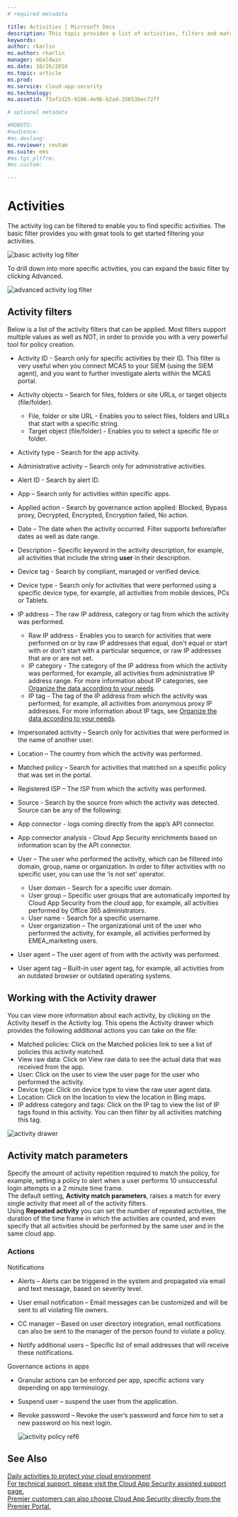 ```yaml
---
# required metadata

title: Activities | Microsoft Docs
description: This topic provides a list of activities, filters and match parameters that can be applied to activity policies.
keywords:
author: rkarlin
ms.author: rkarlin
manager: mbaldwin
ms.date: 10/26/2016
ms.topic: article
ms.prod:
ms.service: cloud-app-security
ms.technology:
ms.assetid: f3af2d25-9286-4e9b-b2ad-35653bec72ff

# optional metadata

#ROBOTS:
#audience:
#ms.devlang:
ms.reviewer: reutam
ms.suite: ems
#ms.tgt_pltfrm:
#ms.custom:

---
```

# Activities
The activity log can be filtered to enable you to find specific activities. 
The basic filter provides you with great tools to get started filtering your activities.

 ![basic activity log filter](media/activity-log-filter-basic.png)

To drill down into more specific activities, you can expand the basic filter by clicking Advanced.

 ![advanced activity log filter](media/activity-log-filter-advanced.png)

## Activity filters
Below is a list of the activity filters that can be applied. Most filters support multiple values as well as NOT, in order to provide you with a very powerful tool for policy creation.  
  
-   Activity ID - Search only for specific activities by their ID. This filter is very useful when you connect MCAS to your SIEM (using the SIEM agent), and you want to further investigate alerts within the MCAS portal.  
  
-   Activity objects – Search for files, folders or site URLs, or target objects (file/folder).
    - File, folder or site URL - Enables you to select files, folders and URLs that start with a specific string.
    - Target object (file/folder) - Enables you to select a specific file or folder. 
    
-   Activity type - Search for the app activity.

-   Administrative activity – Search only for administrative activities.  
  
-   Alert ID - Search by alert ID.

-   App – Search only for activities within specific apps.  
  
-   Applied action - Search by governance action applied: Blocked, Bypass proxy, Decrypted, Encrypted, Encryption failed, No action.

-   Date – The date when the activity occurred. Filter supports before/after dates as well as date range.  
  
-   Description – Specific keyword in the activity description, for example, all activities that include the string **user** in their description.  
  
-   Device tag - Search by compliant, managed or verified device.

-   Device type - Search only for activities that were performed using a specific device type, for example, all activities from mobile devices, PCs or Tablets.  
  
-   IP address – The raw IP address, category or tag from which the activity was performed.  
    - Raw IP address - Enables you to search for activities that were performed on or by raw IP addresses that equal, don't equal or start with or don't start with a particular sequence, or raw IP addresses that are or are not set. 
    - IP category - The category of the IP address from which the activity was performed, for example, all activities from administrative IP address range. For more information about IP categories, see [Organize the data according to your needs](general-setup.md#IPtagsandRanges).  
    - IP tag - The tag of the IP address from which the activity was performed, for example, all activities from anonymous proxy IP addresses. For more information about IP tags, see [Organize the data according to your needs](general-setup.md#IPtagsandRanges).
  
-   Impersonated activity – Search only for activities that were performed in the name of another user.  

-   Location – The country from which the activity was performed.  

-   Matched policy – Search for activities that matched on a specific policy that was set in the portal.  

-   Registered ISP – The ISP from which the activity was performed.   

-  Source - Search by the source from which the activity was detected. Source can be any of the following:
  -	App connector - logs coming directly from the app’s API connector.
  -	App connector analysis - Cloud App Security enrichments based on information scan by the API connector.
  

-   User – The user who performed the activity, which can be filtered into domain, group, name or organization. In order to filter activities with no specific user, you can use the ‘is not set’ operator.  
    -   User domain - Search for a specific user domain.
    -   User group – Specific user groups that are automatically imported by Cloud App Security from the cloud app, for example, all activities performed by Office 365 administrators.
    -   User name - Search for a specific username.
    -   User organization – The organizational unit of the user who performed the activity, for example, all activities performed by EMEA_marketing users.  

-   User agent – The user agent of from with the activity was performed.  
  
-   User agent tag – Built-in user agent tag, for example, all activities from an outdated browser or outdated operating systems.  
    
  
## Working with the Activity drawer

You can view more information about each activity, by clicking on the Activity iteself in the Activity log. This opens the Activity drawer which provides the following additional actions you can take on the file:

- Matched policies: Click on the Matched policies link to see a list of policies this activity matched.
- View raw data: Click on View raw data to see the actual data that was received from the app.
- User: Click on the user to view the user page for the user who performed the activity. 
- Device type: Click on device type to view the raw user agent data. 
- Location: Click on the location to view the location in Bing maps.
- IP address category and tags: Click on the IP tag to view the list of IP tags found in this activity. You can then filter by all activities matching this tag.    

![activity drawer](./media/activity-drawer.png "activity drawer")  
  


## Activity match parameters  
Specify the amount of activity repetition required to match the policy, for example, setting a policy to alert when a user performs 10 unsuccessful login attempts in a 2 minute time frame.  
The default setting, **Activity match parameters**, raises a match for every single activity that meet all of the activity filters.   
Using **Repeated activity** you can set the number of repeated activities, the duration of the time frame in which the activities are counted, and even specify that all activities should be performed by the same user and in the same cloud app.  
  
### Actions  
Notifications  
  
-   Alerts – Alerts can be triggered in the system and propagated via email and text message, based on severity level.  
  
-   User email notification – Email messages can be customized and will be sent to all violating file owners.  
  
-   CC manager – Based on user directory integration, email notifications can also be sent to the manager of the person found to violate a policy.  
  
-   Notify additional users – Specific list of email addresses that will receive these notifications.  
  
Governance actions in apps  
  
-   Granular actions can be enforced per app, specific actions vary depending on app terminology.  
  
-   Suspend user – suspend the user from the application.  
  
-   Revoke password – Revoke the user’s password and force him to set a new password on his next login.  
  
     ![activity policy ref6](./media/activity-policy-ref6.png "activity policy ref6")  
  
## See Also  
[Daily activities to protect your cloud environment](daily-activities-to-protect-your-cloud-environment.md)   
[For technical support, please visit the Cloud App Security assisted support page.](http://support.microsoft.com/oas/default.aspx?prid=16031)   
[Premier customers can also choose Cloud App Security directly from the Premier Portal.](https://premier.microsoft.com/)  
  
  